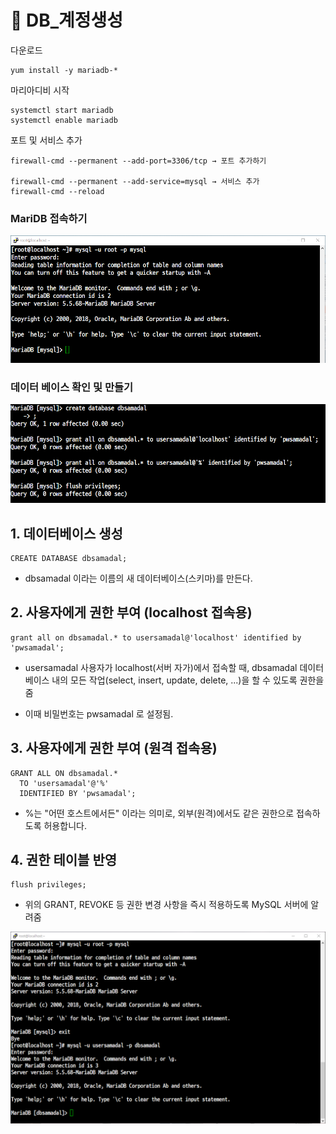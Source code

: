 # 📘 DB_계정생성

다운로드

```
yum install -y mariadb-*
```

마리아디비 시작
```
systemctl start mariadb
systemctl enable mariadb
```

포트 및 서비스 추가
```
firewall-cmd --permanent --add-port=3306/tcp → 포트 추가하기

firewall-cmd --permanent --add-service=mysql → 서비스 추가
firewall-cmd --reload
```
### MariDB 접속하기
![](./img/DB_UM.img/1.png)

### 데이터 베이스 확인 및 만들기
![](./img/DB_UM.img/2.png)

## 1. 데이터베이스 생성

```
CREATE DATABASE dbsamadal;
```
- dbsamadal 이라는 이름의 새 데이터베이스(스키마)를 만든다.

## 2. 사용자에게 권한 부여 (localhost 접속용)
```
grant all on dbsamadal.* to usersamadal@'localhost' identified by 'pwsamadal';
```
- usersamadal 사용자가 localhost(서버 자가)에서 접속할 때, dbsamadal 데이터베이스 내의 모든 작업(select, insert, update, delete, ...)을 할 수 있도록 권한을 줌

- 이때 비밀번호는 pwsamadal 로 설정됨.

## 3. 사용자에게 권한 부여 (원격 접속용)

```
GRANT ALL ON dbsamadal.* 
  TO 'usersamadal'@'%' 
  IDENTIFIED BY 'pwsamadal';
```
- %는 "어떤 호스트에서든" 이라는 의미로, 외부(원격)에서도 같은 권한으로 접속하도록 허용합니다.

## 4. 권한 테이블 반영
```
flush privileges;
```
- 위의 GRANT, REVOKE 등 권한 변경 사항을 즉시 적용하도록 MySQL 서버에 알려줌

![](./img/DB_UM.img/3.png)
